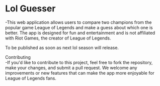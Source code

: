 # Lol Guesser 
-This web application  allows users to compare two champions from the popular game League of Legends and make a guess about which one is better. The app is designed for fun and entertainment and is not affiliated with Riot Games, the creator of League of Legends.

To be published as soon as next lol season will release.

Contributing   
-If you'd like to contribute to this project, feel free to fork the repository, make your changes, and submit a pull request. We welcome any improvements or new features that can make the app more enjoyable for League of Legends fans.
